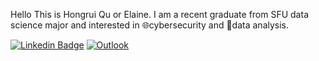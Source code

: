 Hello
This is Hongrui Qu or Elaine. I am a recent graduate from SFU data science major and interested in 🌐cybersecurity and 🧮data analysis.



[![Linkedin Badge](https://img.shields.io/badge/-LinkedIn-blue?style=flat-square&logo=Linkedin&logoColor=white&link=https://www.linkedin.com/in/hongrui-qu-503044198)](https://www.linkedin.com/in/hongrui-qu-503044198)
[![Outlook](https://img.shields.io/badge/Microsoft_Outlook-0078D4?style=for-the-badge&logo=microsoft-outlook&logoColor=white&link=mailto:elaineqhr@outlook.com)](mailto:elaineqhr@outlook.com)

